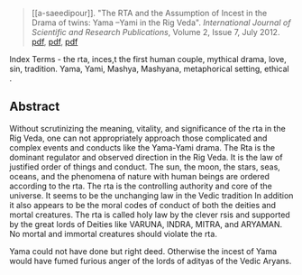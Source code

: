 > [[a-saeedipour]]. "The RTA and the Assumption of Incest in the Drama of twins: Yama –Yami in the Rig Veda". *International Journal of Scientific and Research Publications*, Volume 2, Issue 7, July 2012. [pdf](http://www.ijsrp.org/research-paper-jul2012/ijsrp-july-2012-67.pdf), [pdf](https://citeseerx.ist.psu.edu/viewdoc/download?doi=10.1.1.645.9326&rep=rep1&type=pdf), [pdf](a/a-saeedipour2012f.pdf)

Index Terms - the rta, inces,t the first human couple, mythical drama, love, sin, tradition. Yama, Yami, Mashya, Mashyana, metaphorical setting, ethical .

## Abstract
Without scrutinizing the meaning, vitality, and significance of the rta in the Rig Veda, one can not appropriately approach those complicated and complex events and conducts like the Yama-Yami drama. The Rta is the dominant regulator and observed direction in the Rig Veda. It is the law of justified order of things and conduct. The sun, the moon, the stars, seas, oceans, and the phenomena of nature with human beings are ordered according to the rta. The rta is the controlling authority and core of the universe. It seems to be the unchanging law in the Vedic tradition In addition it also appears to be the moral codes of conduct of both the deities and mortal creatures. The rta is called holy law by the clever rsis and supported by the great lords of Deities like VARUNA, INDRA, MITRA, and ARYAMAN. No mortal and immortal creatures should violate the rta.

Yama could not have done but right deed. Otherwise the incest of Yama would have fumed furious anger of the lords of adityas of the Vedic Aryans.